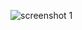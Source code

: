 ![screenshot 1](https://cloud.githubusercontent.com/assets/16939820/14396707/c07a4170-fdf6-11e5-8cfb-98a8e0d4ab27.png)
